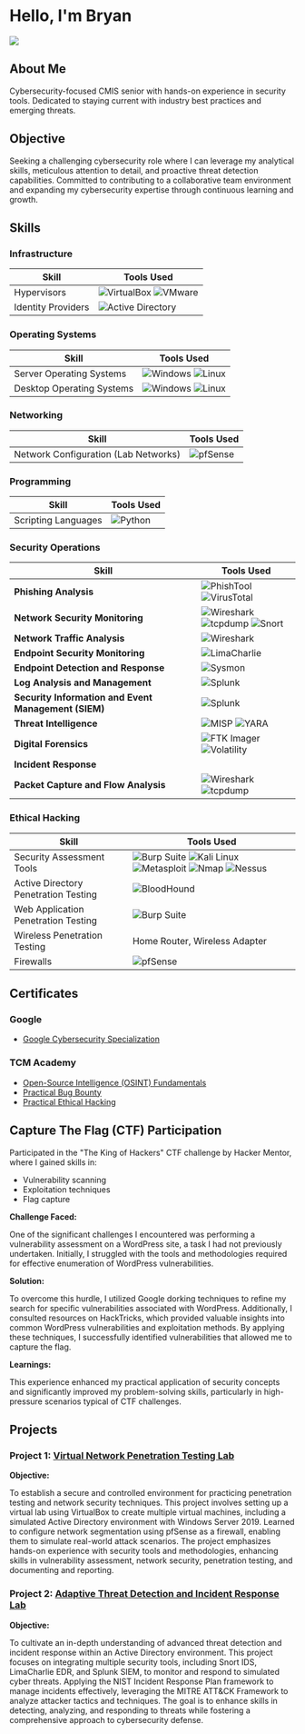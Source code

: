 # Hello, I'm Bryan
<a href="https://www.linkedin.com/in/bryan-vega-714246261/"><img src="https://img.shields.io/badge/-LinkedIn-0072b1?&style=for-the-badge&logo=linkedin&logoColor=white" /></a>

## About Me
Cybersecurity-focused CMIS senior with hands-on experience in security tools. Dedicated to staying current with industry best practices and emerging threats.


## Objective
Seeking a challenging cybersecurity role where I can leverage my analytical skills, meticulous attention to detail, and proactive threat detection capabilities. Committed to contributing to a collaborative team environment and expanding my cybersecurity expertise through continuous learning and growth.


## Skills

### Infrastructure
| **Skill**                                     | **Tools Used**                            |
|-----------------------------------------------|-------------------------------------------|
| Hypervisors                                   | ![VirtualBox](https://img.shields.io/badge/VirtualBox-4c4d51?style=flat&logo=virtualbox&logoColor=white) ![VMware](https://img.shields.io/badge/VMware-61b0e4?style=flat&logo=vmware&logoColor=white) |
| Identity Providers | ![Active Directory](https://img.shields.io/badge/Active_Directory-0078D6?style=flat&logo=microsoft&logoColor=white) |

### Operating Systems
| **Skill**                                     | **Tools Used**                            |
|-----------------------------------------------|-------------------------------------------|
| Server Operating Systems                      | ![Windows](https://img.shields.io/badge/Windows-0078D6?style=flat&logo=windows&logoColor=white) ![Linux](https://img.shields.io/badge/Linux-FCC624?style=flat&logo=linux&logoColor=black) |
| Desktop Operating Systems                     | ![Windows](https://img.shields.io/badge/Windows-0078D6?style=flat&logo=windows&logoColor=white) ![Linux](https://img.shields.io/badge/Linux-FCC624?style=flat&logo=linux&logoColor=black) |

### Networking
| **Skill**                                     | **Tools Used**                            |
|-----------------------------------------------|-------------------------------------------|
| Network Configuration (Lab Networks)          | ![pfSense](https://img.shields.io/badge/pfSense-7D9B6D?style=flat&logo=pfsense&logoColor=white) |

### Programming
| **Skill**                                     | **Tools Used**                            |
|-----------------------------------------------|-------------------------------------------|
| Scripting Languages                           | ![Python](https://img.shields.io/badge/Python-3776AB?style=flat&logo=python&logoColor=white) |

### Security Operations 

| **Skill**                                  | **Tools Used**                                                                                   |
|--------------------------------------------------|-------------------------------------------------------------------------------------------------|
| **Phishing Analysis**                             | ![PhishTool](https://img.shields.io/badge/PhishTool-FF5733?style=flat&logo=googlechrome&logoColor=white) ![VirusTotal](https://img.shields.io/badge/VirusTotal-FF1744?style=flat&logo=virustotal&logoColor=white) |
| **Network Security Monitoring**                   | ![Wireshark](https://img.shields.io/badge/Wireshark-3A99FF?style=flat&logo=wireshark&logoColor=white) <br> ![tcpdump](https://img.shields.io/badge/tcpdump-4D4D4D?style=flat&logo=gnu&logoColor=white) ![Snort](https://img.shields.io/badge/Snort-7A0D2D?style=flat&logo=snort&logoColor=white) |
| **Network Traffic Analysis**                      | ![Wireshark](https://img.shields.io/badge/Wireshark-3A99FF?style=flat&logo=wireshark&logoColor=white) |
| **Endpoint Security Monitoring**                  | ![LimaCharlie](https://img.shields.io/badge/LimaCharlie-00C853?style=flat&logo=linux&logoColor=white) |
| **Endpoint Detection and Response**               | ![Sysmon](https://img.shields.io/badge/Sysmon-1D7BF4?style=flat&logo=microsoft&logoColor=white) |
| **Log Analysis and Management**                   | ![Splunk](https://img.shields.io/badge/Splunk-0072C6?style=flat&logo=splunk&logoColor=white) |
| **Security Information and Event Management (SIEM)** | ![Splunk](https://img.shields.io/badge/Splunk-0072C6?style=flat&logo=splunk&logoColor=white)  |
| **Threat Intelligence**                           | ![MISP](https://img.shields.io/badge/MISP-FF5722?style=flat&logo=cloudflare&logoColor=white) ![YARA](https://img.shields.io/badge/YARA-FF9800?style=flat&logo=gnu&logoColor=white) |
| **Digital Forensics**                             | ![FTK Imager](https://img.shields.io/badge/FTK%20Imager-0077C2?style=flat&logo=apple&logoColor=white) ![Volatility](https://img.shields.io/badge/Volatility-FF9800?style=flat&logo=python&logoColor=white) |
| **Incident Response**                             |  |
| **Packet Capture and Flow Analysis**             | ![Wireshark](https://img.shields.io/badge/Wireshark-3A99FF?style=flat&logo=wireshark&logoColor=white) ![tcpdump](https://img.shields.io/badge/tcpdump-4D4D4D?style=flat&logo=gnu&logoColor=white) |

### Ethical Hacking 
| **Skill**                                     | **Tools Used**                            |
|-----------------------------------------------|-------------------------------------------|
| Security Assessment Tools                     | ![Burp Suite](https://img.shields.io/badge/Burp_Suite-FF6600?style=flat&logo=burp-suite&logoColor=white) ![Kali Linux](https://img.shields.io/badge/Kali-557C94?style=flat&logo=kali-linux&logoColor=white) ![Metasploit](https://img.shields.io/badge/Metasploit-000000?style=flat&logo=metasploit&logoColor=white) ![Nmap](https://img.shields.io/badge/Nmap-00BFFF?style=flat&logo=nmap&logoColor=white) ![Nessus](https://img.shields.io/badge/Nessus-6D4F7D?style=flat&logo=tenable&logoColor=white) |
| Active Directory Penetration Testing          |![BloodHound](https://img.shields.io/badge/BloodHound-FF0000?style=flat&logo=gitkraken&logoColor=white)| 
| Web Application Penetration Testing           | ![Burp Suite](https://img.shields.io/badge/Burp_Suite-FF6600?style=flat&logo=burp-suite&logoColor=white) | 
| Wireless Penetration Testing                  | Home Router, Wireless Adapter | 
| Firewalls                                     | ![pfSense](https://img.shields.io/badge/pfSense-7D9B6D?style=flat&logo=pfsense&logoColor=white) |

## Certificates

### Google

- <a href="https://github.com/A9u3ybaCyb3r/Certifications/blob/main/README.md">Google Cybersecurity Specialization</a>

### TCM Academy

- <a href="https://github.com/A9u3ybaCyb3r/Certifications/blob/main/README.md">Open-Source Intelligence (OSINT) Fundamentals</a>
- <a href="https://github.com/A9u3ybaCyb3r/Certifications/blob/main/README.md">Practical Bug Bounty</a>
- <a href="https://github.com/A9u3ybaCyb3r/Certifications/blob/main/README.md">Practical Ethical Hacking</a>

## Capture The Flag (CTF) Participation

Participated in the "The King of Hackers" CTF challenge by Hacker Mentor, where I gained skills in:

- Vulnerability scanning
- Exploitation techniques
- Flag capture

**Challenge Faced:**  

One of the significant challenges I encountered was performing a vulnerability assessment on a WordPress site, a task I had not previously undertaken. Initially, I struggled with the tools and methodologies required for effective enumeration of WordPress vulnerabilities.

**Solution:**  

To overcome this hurdle, I utilized Google dorking techniques to refine my search for specific vulnerabilities associated with WordPress. Additionally, I consulted resources on HackTricks, which provided valuable insights into common WordPress vulnerabilities and exploitation methods. By applying these techniques, I successfully identified vulnerabilities that allowed me to capture the flag.

**Learnings:**  

This experience enhanced my practical application of security concepts and significantly improved my problem-solving skills, particularly in high-pressure scenarios typical of CTF challenges.



## Projects

### Project 1: **[Virtual Network Penetration Testing Lab](https://github.com/A9u3ybaCyb3r/Virtual-Network-Penetration-Testing-Lab)**

**Objective:**

To establish a secure and controlled environment for practicing penetration testing and network security techniques. This project involves setting up a virtual lab using VirtualBox to create multiple virtual machines, including a simulated Active Directory environment with Windows Server 2019. Learned to configure network segmentation using pfSense as a firewall, enabling them to simulate real-world attack scenarios. The project emphasizes hands-on experience with security tools and methodologies, enhancing skills in vulnerability assessment, network security, penetration testing, and documenting and reporting.

### Project 2: **[Adaptive Threat Detection and Incident Response Lab](https://github.com/A9u3ybaCyb3r/Adaptive-Threat-Detection-and-Incident-Response-Lab)** 

**Objective:**

To cultivate an in-depth understanding of advanced threat detection and incident response within an Active Directory environment. This project focuses on integrating multiple security tools, including Snort IDS, LimaCharlie EDR, and Splunk SIEM, to monitor and respond to simulated cyber threats. Applying the NIST Incident Response Plan framework to manage incidents effectively, leveraging the MITRE ATT&CK Framework to analyze attacker tactics and techniques. The goal is to enhance skills in detecting, analyzing, and responding to threats while fostering a comprehensive approach to cybersecurity defense.


